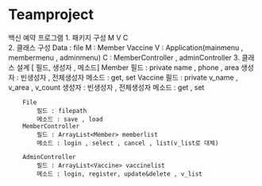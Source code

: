 # Teamproject
백신 예약 프로그램
	1. 패키지 구성 
		M
		V
		C 	
	2. 클래스 구성
		Data : file
		M : Member Vaccine 
		V : Application(mainmenu , membermenu , adminmenu)
		C : MemberController , adminController
	3. 클래스 설계 [ 필드, 생성자 , 메소드]
		Member
			필드 : private name , phone , area
			생성자 : 빈생성자 , 전체생성자
			메소드 : get, set
		Vaccine
			필드 : private v_name , v_area , v_count
			생성자 : 빈생성자 , 전체생성자
			메소드 : get , set
 
		File
			필드 : filepath
			메소드 : save , load
		MemberController
			필드 : ArrayList<Member> memberlist
			메소드 : login , select , cancel , list(v_list로 대체)
		
		AdminController
			필드 : ArrayList<Vaccine> vaccinelist
			메소드 : login, register, update&delete , v_list
